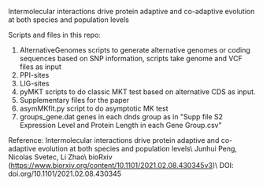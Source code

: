Intermolecular interactions drive protein adaptive and co-adaptive evolution at both species and population levels

Scripts and files in this repo:
1. AlternativeGenomes
  scripts to generate alternative genomes or coding sequences based on SNP information, scripts take genome and VCF files as input
2. PPI-sites
3. LIG-sites
4. pyMKT
  scripts to do classic MKT test based on alternative CDS as input.
5. Supplementary files for the paper
6. asymMKfit.py
  script to do asymptotic MK test
7. groups_gene.dat
  genes in each dnds group as in "Supp file S2 Expression Level and Protein Length in each Gene Group.csv"
  
Reference:
Intermolecular interactions drive protein adaptive and co-adaptive evolution at both species and population levels\\
Junhui Peng, Nicolas Svetec, Li Zhao\\
bioRxiv (https://www.biorxiv.org/content/10.1101/2021.02.08.430345v3)\\
DOI: doi.org/10.1101/2021.02.08.430345
